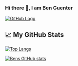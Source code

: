 ### Hi there 👋, I am Ben Guenter

[![GitHub Logo](https://api.daily.dev/devcards/db1e6ceb4f75498c97f3411fa4b25b50.png?r=osm)](https://app.daily.dev/benguenter)

## &#x1f4c8; My GitHub Stats

[![Top Langs](https://github-readme-stats.vercel.app/api/top-langs/?username=benguenter&hide=java,html,css&theme=radical)](https://github.com/anuraghazra/github-readme-stats)

[![Bens GitHub stats](https://github-readme-stats.vercel.app/api?username=benguenter&theme=radical)](https://github.com/anuraghazra/github-readme-stats)

<!--
**benguenter/benguenter** is a ✨ _special_ ✨ repository because its `README.md` (this file) appears on your GitHub profile.

Here are some ideas to get you started:

- 🔭 I’m currently working on ...
- 🌱 I’m currently learning ...
- 👯 I’m looking to collaborate on ...
- 🤔 I’m looking for help with ...
- 💬 Ask me about ...
- 📫 How to reach me: ...
- 😄 Pronouns: ...
- ⚡ Fun fact: ...
-->
